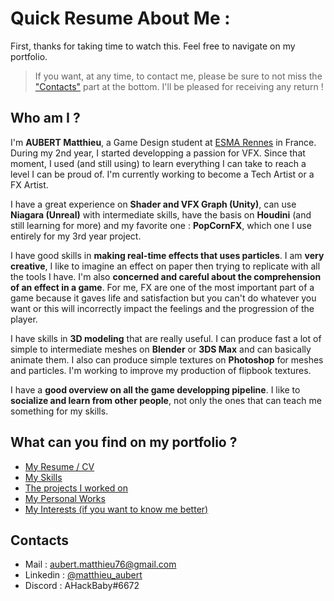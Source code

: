 # Quick Resume About Me :

First, thanks for taking time to watch this. Feel free to navigate on my portfolio. 
>If you want, at any time, to contact me, please be sure to not miss the ["Contacts"](https://github.com/MatthieuAUBERT/MatthieuAUBERT.github.io#contacts) part at the bottom. I'll be pleased for receiving any return !

## Who am I ?

I'm **AUBERT Matthieu**, a Game Design student at [ESMA Rennes](https://www.esma-artistique.com/campus/rennes/) in France. During my 2nd year, I started developping a passion for VFX. Since that moment, I used (and still using) to learn everything I can take to reach a level I can be proud of. I'm currently working to become a Tech Artist or a FX Artist. 

I have a great experience on **Shader and VFX Graph (Unity)**, can use **Niagara (Unreal)** with intermediate skills, have the basis on **Houdini** (and still learning for more) and my favorite one : **PopCornFX**, which one I use entirely for my 3rd year project.

I have good skills in **making real-time effects that uses particles**. I am **very creative**, I like to imagine an effect on paper then trying to replicate with all the tools I have. I'm also **concerned and careful about the comprehension of an effect in a game**. For me, FX are one of the most important part of a game because it gaves life and satisfaction but you can't do whatever you want or this will incorrectly impact the feelings and the progression of the player.

I have skills in **3D modeling** that are really useful. I can produce fast a lot of simple to intermediate meshes on **Blender** or **3DS Max** and can basically animate them. I also can produce simple textures on **Photoshop** for meshes and particles. I'm working to improve my production of flipbook textures. 

I have a **good overview on all the game developping pipeline**. I like to **socialize and learn from other people**, not only the ones that can teach me something for my skills. 

## What can you find on my portfolio ?

- [My Resume / CV](https://github.com/MatthieuAUBERT/MatthieuAUBERT.github.io/blob/main/Docs/CV_AUBERTM.pdf)
- [My Skills](https://github.com/MatthieuAUBERT/MatthieuAUBERT.github.io/blob/main/Skills/MySkills.md)
- [The projects I worked on](https://github.com/MatthieuAUBERT/MatthieuAUBERT.github.io/blob/main/Projects/SchoolProjects/Projects.md)
- [My Personal Works](https://github.com/MatthieuAUBERT/MatthieuAUBERT.github.io/blob/main/Projects/VFX/FXPortfolio.md)
- [My Interests (if you want to know me better)](https://github.com/MatthieuAUBERT/MatthieuAUBERT.github.io/blob/main/Interests/WhatILike.md)

## Contacts

- Mail : aubert.matthieu76@gmail.com
- Linkedin : [@matthieu_aubert](https://www.linkedin.com/in/matthieu-aubert-62221a24a/)
- Discord : AHackBaby#6672
